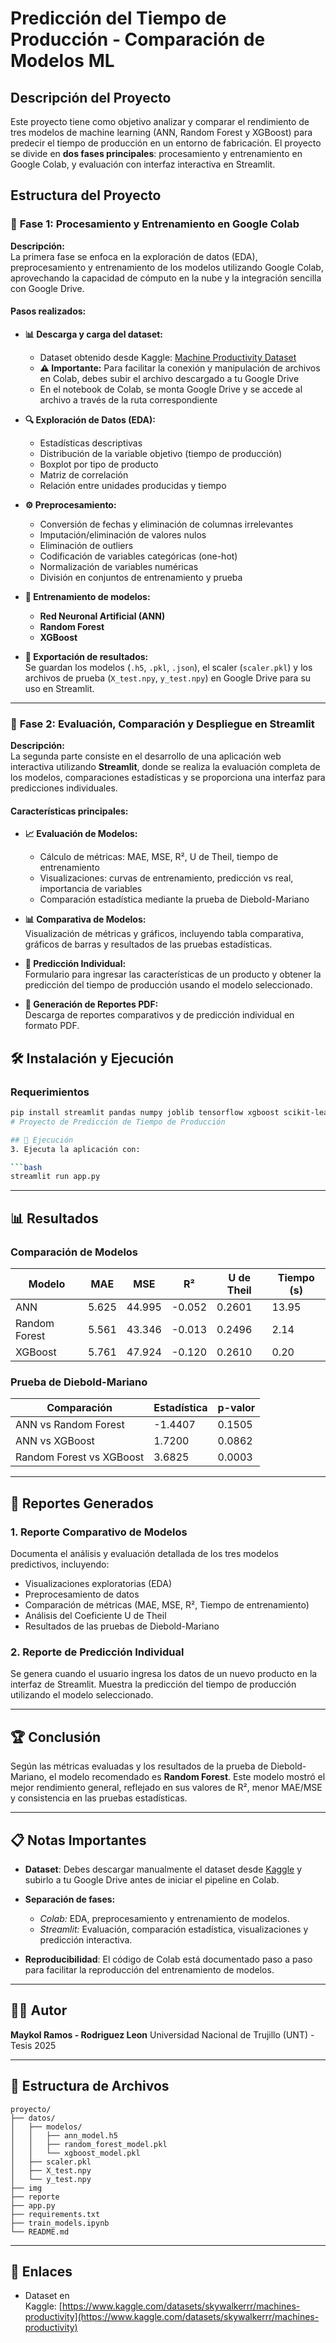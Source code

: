 # Predicción del Tiempo de Producción - Comparación de Modelos ML

## Descripción del Proyecto

Este proyecto tiene como objetivo analizar y comparar el rendimiento de tres modelos de machine learning (ANN, Random Forest y XGBoost) para predecir el tiempo de producción en un entorno de fabricación. El proyecto se divide en **dos fases principales**: procesamiento y entrenamiento en Google Colab, y evaluación con interfaz interactiva en Streamlit.

## Estructura del Proyecto

### 🔬 **Fase 1: Procesamiento y Entrenamiento en Google Colab**

**Descripción:**  
La primera fase se enfoca en la exploración de datos (EDA), preprocesamiento y entrenamiento de los modelos utilizando Google Colab, aprovechando la capacidad de cómputo en la nube y la integración sencilla con Google Drive.

#### Pasos realizados:

- **📊 Descarga y carga del dataset:**
  - Dataset obtenido desde Kaggle: [Machine Productivity Dataset](https://www.kaggle.com/datasets/skywalkerrr/machines-productivity)
  - **⚠️ Importante:** Para facilitar la conexión y manipulación de archivos en Colab, debes subir el archivo descargado a tu Google Drive
  - En el notebook de Colab, se monta Google Drive y se accede al archivo a través de la ruta correspondiente

- **🔍 Exploración de Datos (EDA):**
  - Estadísticas descriptivas
  - Distribución de la variable objetivo (tiempo de producción)
  - Boxplot por tipo de producto
  - Matriz de correlación
  - Relación entre unidades producidas y tiempo

- **⚙️ Preprocesamiento:**
  - Conversión de fechas y eliminación de columnas irrelevantes
  - Imputación/eliminación de valores nulos
  - Eliminación de outliers
  - Codificación de variables categóricas (one-hot)
  - Normalización de variables numéricas
  - División en conjuntos de entrenamiento y prueba

- **🤖 Entrenamiento de modelos:**
  - **Red Neuronal Artificial (ANN)**
  - **Random Forest**
  - **XGBoost**

- **💾 Exportación de resultados:**  
  Se guardan los modelos (`.h5`, `.pkl`, `.json`), el scaler (`scaler.pkl`) y los archivos de prueba (`X_test.npy`, `y_test.npy`) en Google Drive para su uso en Streamlit.

---

### 🚀 **Fase 2: Evaluación, Comparación y Despliegue en Streamlit**

**Descripción:**  
La segunda parte consiste en el desarrollo de una aplicación web interactiva utilizando **Streamlit**, donde se realiza la evaluación completa de los modelos, comparaciones estadísticas y se proporciona una interfaz para predicciones individuales.

#### Características principales:

- **📈 Evaluación de Modelos:**
  - Cálculo de métricas: MAE, MSE, R², U de Theil, tiempo de entrenamiento
  - Visualizaciones: curvas de entrenamiento, predicción vs real, importancia de variables
  - Comparación estadística mediante la prueba de Diebold-Mariano

- **📊 Comparativa de Modelos:**  
  Visualización de métricas y gráficos, incluyendo tabla comparativa, gráficos de barras y resultados de las pruebas estadísticas.

- **🎯 Predicción Individual:**  
  Formulario para ingresar las características de un producto y obtener la predicción del tiempo de producción usando el modelo seleccionado.

- **📄 Generación de Reportes PDF:**  
  Descarga de reportes comparativos y de predicción individual en formato PDF.

## 🛠️ Instalación y Ejecución

### Requerimientos

```bash
pip install streamlit pandas numpy joblib tensorflow xgboost scikit-learn matplotlib seaborn statsmodels scipy fpdf
# Proyecto de Predicción de Tiempo de Producción

## 📆 Ejecución
3. Ejecuta la aplicación con:

```bash
streamlit run app.py
```

---

## 📊 Resultados

### Comparación de Modelos

| Modelo        | MAE   | MSE    | R²     | U de Theil | Tiempo (s) |
| ------------- | ----- | ------ | ------ | ---------- | ---------- |
| ANN           | 5.625 | 44.995 | -0.052 | 0.2601     | 13.95      |
| Random Forest | 5.561 | 43.346 | -0.013 | 0.2496     | 2.14       |
| XGBoost       | 5.761 | 47.924 | -0.120 | 0.2610     | 0.20       |

### Prueba de Diebold-Mariano

| Comparación              | Estadística | p-valor |
| ------------------------ | ----------- | ------- |
| ANN vs Random Forest     | -1.4407     | 0.1505  |
| ANN vs XGBoost           | 1.7200      | 0.0862  |
| Random Forest vs XGBoost | 3.6825      | 0.0003  |

---

## 📄 Reportes Generados

### 1. Reporte Comparativo de Modelos

Documenta el análisis y evaluación detallada de los tres modelos predictivos, incluyendo:

* Visualizaciones exploratorias (EDA)
* Preprocesamiento de datos
* Comparación de métricas (MAE, MSE, R², Tiempo de entrenamiento)
* Análisis del Coeficiente U de Theil
* Resultados de las pruebas de Diebold-Mariano

### 2. Reporte de Predicción Individual

Se genera cuando el usuario ingresa los datos de un nuevo producto en la interfaz de Streamlit. Muestra la predicción del tiempo de producción utilizando el modelo seleccionado.

---

## 🏆 Conclusión

Según las métricas evaluadas y los resultados de la prueba de Diebold-Mariano, el modelo recomendado es **Random Forest**. Este modelo mostró el mejor rendimiento general, reflejado en sus valores de R², menor MAE/MSE y consistencia en las pruebas estadísticas.

---

## 📋 Notas Importantes

* **Dataset**: Debes descargar manualmente el dataset desde [Kaggle](https://www.kaggle.com/) y subirlo a tu Google Drive antes de iniciar el pipeline en Colab.
* **Separación de fases:**

  * *Colab:* EDA, preprocesamiento y entrenamiento de modelos.
  * *Streamlit:* Evaluación, comparación estadística, visualizaciones y predicción interactiva.
* **Reproducibilidad**: El código de Colab está documentado paso a paso para facilitar la reproducción del entrenamiento de modelos.

---

## 👨‍💼 Autor

**Maykol Ramos - Rodriguez Leon**
Universidad Nacional de Trujillo (UNT) - Tesis 2025

---

## 📂 Estructura de Archivos

```
proyecto/
├── datos/
│   ├── modelos/
│   │   ├── ann_model.h5
│   │   ├── random_forest_model.pkl
│   │   └── xgboost_model.pkl
│   ├── scaler.pkl
│   ├── X_test.npy
│   └── y_test.npy
├── img
├── reporte
├── app.py
├── requirements.txt
├── train_models.ipynb
└── README.md
```

---

## 🔗 Enlaces

* Dataset en Kaggle: [https://www.kaggle.com/datasets/skywalkerrr/machines-productivity](https://www.kaggle.com/datasets/skywalkerrr/machines-productivity)
